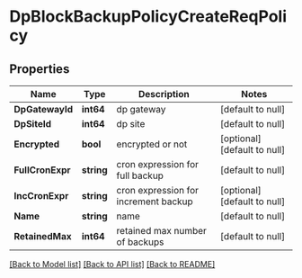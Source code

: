 # DpBlockBackupPolicyCreateReqPolicy

## Properties
Name | Type | Description | Notes
------------ | ------------- | ------------- | -------------
**DpGatewayId** | **int64** | dp gateway | [default to null]
**DpSiteId** | **int64** | dp site | [default to null]
**Encrypted** | **bool** | encrypted or not | [optional] [default to null]
**FullCronExpr** | **string** | cron expression for full backup | [default to null]
**IncCronExpr** | **string** | cron expression for increment backup | [optional] [default to null]
**Name** | **string** | name | [default to null]
**RetainedMax** | **int64** | retained max number of backups | [default to null]

[[Back to Model list]](../README.md#documentation-for-models) [[Back to API list]](../README.md#documentation-for-api-endpoints) [[Back to README]](../README.md)


